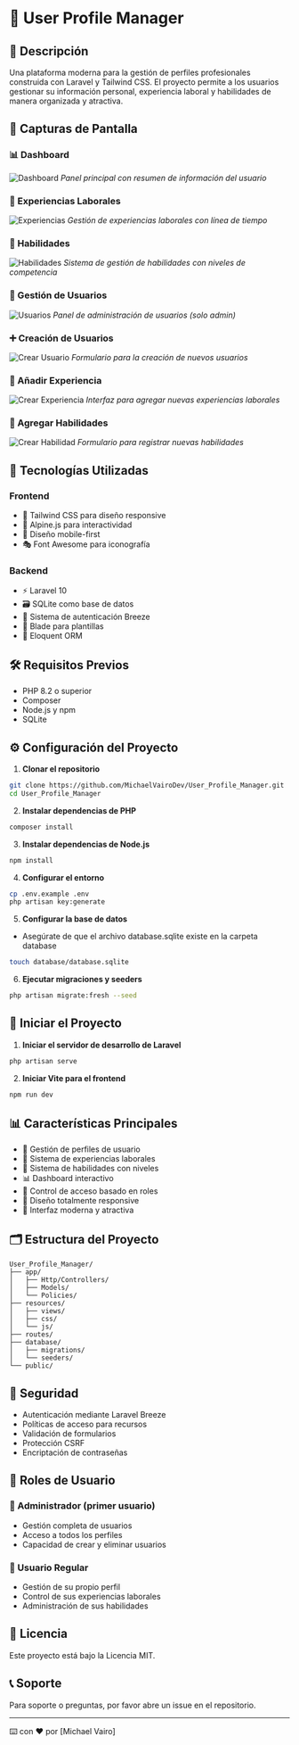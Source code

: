 # 👥 User Profile Manager

## 📝 Descripción

Una plataforma moderna para la gestión de perfiles profesionales construida con Laravel y Tailwind CSS. El proyecto permite a los usuarios gestionar su información personal, experiencia laboral y habilidades de manera organizada y atractiva.

## 📸 Capturas de Pantalla

### 📊 Dashboard

![Dashboard](/screenshots/dashboard.png)
_Panel principal con resumen de información del usuario_

### 💼 Experiencias Laborales

![Experiencias](/screenshots/experiencias.png)
_Gestión de experiencias laborales con línea de tiempo_

### 🌟 Habilidades

![Habilidades](/screenshots/habilidades.png)
_Sistema de gestión de habilidades con niveles de competencia_

### 👥 Gestión de Usuarios

![Usuarios](/screenshots/usuarios.png)
_Panel de administración de usuarios (solo admin)_

### ➕ Creación de Usuarios

![Crear Usuario](/screenshots/crear-usuario.png)
_Formulario para la creación de nuevos usuarios_

### 💼 Añadir Experiencia

![Crear Experiencia](/screenshots/crear-experiencia.png)
_Interfaz para agregar nuevas experiencias laborales_

### 🎯 Agregar Habilidades

![Crear Habilidad](/screenshots/crear-habilidad.png)
_Formulario para registrar nuevas habilidades_

## 🚀 Tecnologías Utilizadas

### Frontend

-   🎨 Tailwind CSS para diseño responsive
-   🔄 Alpine.js para interactividad
-   📱 Diseño mobile-first
-   🎭 Font Awesome para iconografía

### Backend

-   ⚡ Laravel 10
-   🗃️ SQLite como base de datos
-   🔐 Sistema de autenticación Breeze
-   📝 Blade para plantillas
-   🔄 Eloquent ORM

## 🛠️ Requisitos Previos

-   PHP 8.2 o superior
-   Composer
-   Node.js y npm
-   SQLite

## ⚙️ Configuración del Proyecto

1. **Clonar el repositorio**

```bash
git clone https://github.com/MichaelVairoDev/User_Profile_Manager.git
cd User_Profile_Manager
```

2. **Instalar dependencias de PHP**

```bash
composer install
```

3. **Instalar dependencias de Node.js**

```bash
npm install
```

4. **Configurar el entorno**

```bash
cp .env.example .env
php artisan key:generate
```

5. **Configurar la base de datos**

-   Asegúrate de que el archivo database.sqlite existe en la carpeta database

```bash
touch database/database.sqlite
```

6. **Ejecutar migraciones y seeders**

```bash
php artisan migrate:fresh --seed
```

## 🚀 Iniciar el Proyecto

1. **Iniciar el servidor de desarrollo de Laravel**

```bash
php artisan serve
```

2. **Iniciar Vite para el frontend**

```bash
npm run dev
```

## 📊 Características Principales

-   👤 Gestión de perfiles de usuario
-   💼 Sistema de experiencias laborales
-   🌟 Sistema de habilidades con niveles
-   📊 Dashboard interactivo
-   🔐 Control de acceso basado en roles
-   📱 Diseño totalmente responsive
-   🎨 Interfaz moderna y atractiva

## 🗂️ Estructura del Proyecto

```
User_Profile_Manager/
├── app/
│   ├── Http/Controllers/
│   ├── Models/
│   └── Policies/
├── resources/
│   ├── views/
│   ├── css/
│   └── js/
├── routes/
├── database/
│   ├── migrations/
│   └── seeders/
└── public/
```

## 🔐 Seguridad

-   Autenticación mediante Laravel Breeze
-   Políticas de acceso para recursos
-   Validación de formularios
-   Protección CSRF
-   Encriptación de contraseñas

## 👥 Roles de Usuario

### 👑 Administrador (primer usuario)

-   Gestión completa de usuarios
-   Acceso a todos los perfiles
-   Capacidad de crear y eliminar usuarios

### 👤 Usuario Regular

-   Gestión de su propio perfil
-   Control de sus experiencias laborales
-   Administración de sus habilidades

## 📄 Licencia

Este proyecto está bajo la Licencia MIT.

## 📞 Soporte

Para soporte o preguntas, por favor abre un issue en el repositorio.

---

⌨️ con ❤️ por [Michael Vairo]
